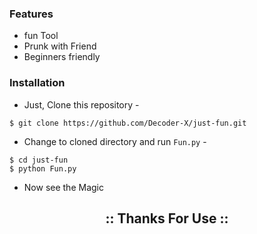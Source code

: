 ### Features
- fun Tool
- Prunk with Friend
- Beginners friendly
### Installation
- Just, Clone this repository -
```
$ git clone https://github.com/Decoder-X/just-fun.git
```

- Change to cloned directory and run `Fun.py` -
```
$ cd just-fun
$ python Fun.py
```
- Now see the Magic
<h2 align="center">
:: Thanks For Use ::
</h2>
